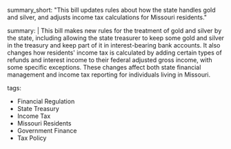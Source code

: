 summary_short: "This bill updates rules about how the state handles gold and silver, and adjusts income tax calculations for Missouri residents."

summary: |
  This bill makes new rules for the treatment of gold and silver by the state, including allowing the state treasurer to keep some gold and silver in the treasury and keep part of it in interest-bearing bank accounts. It also changes how residents' income tax is calculated by adding certain types of refunds and interest income to their federal adjusted gross income, with some specific exceptions. These changes affect both state financial management and income tax reporting for individuals living in Missouri.

tags:
  - Financial Regulation
  - State Treasury
  - Income Tax
  - Missouri Residents
  - Government Finance
  - Tax Policy
